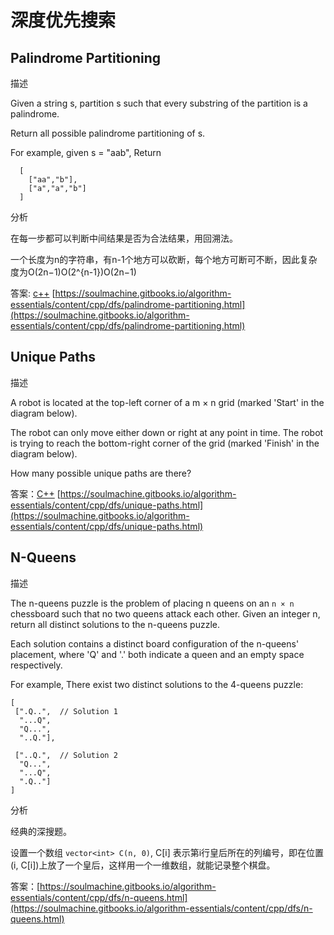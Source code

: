 # 深度优先搜索 #

## Palindrome Partitioning ##

描述

Given a string s, partition s such that every substring of the partition is a palindrome.

Return all possible palindrome partitioning of s.

For example, given s = "aab", Return

``` cpp-objdump
  [
    ["aa","b"],
    ["a","a","b"]
  ]
```

分析

在每一步都可以判断中间结果是否为合法结果，用回溯法。

一个长度为n的字符串，有n-1个地方可以砍断，每个地方可断可不断，因此复杂度为O(2n−1)O(2^{n-1})O(2​n−1​​)

答案: [c++](code/10.1.hpp)  [https://soulmachine.gitbooks.io/algorithm-essentials/content/cpp/dfs/palindrome-partitioning.html](https://soulmachine.gitbooks.io/algorithm-essentials/content/cpp/dfs/palindrome-partitioning.html)
## Unique Paths ##

描述

A robot is located at the top-left corner of a m × n grid (marked 'Start' in the diagram below).

The robot can only move either down or right at any point in time. The robot is trying to reach the bottom-right corner of the grid (marked 'Finish' in the diagram below).

How many possible unique paths are there?

答案：[C++](code/10.2.hpp)  [https://soulmachine.gitbooks.io/algorithm-essentials/content/cpp/dfs/unique-paths.html](https://soulmachine.gitbooks.io/algorithm-essentials/content/cpp/dfs/unique-paths.html)

## N-Queens ##
描述

The n-queens puzzle is the problem of placing n queens on an `n × n` chessboard such that no two queens attack each other.
Given an integer n, return all distinct solutions to the n-queens puzzle.

Each solution contains a distinct board configuration of the n-queens' placement, where 'Q' and '.' both indicate a queen and an empty space respectively.

For example, There exist two distinct solutions to the 4-queens puzzle:

``` cpp-objdump
[
 [".Q..",  // Solution 1
  "...Q",
  "Q...",
  "..Q."],

 ["..Q.",  // Solution 2
  "Q...",
  "...Q",
  ".Q.."]
]
```

分析

经典的深搜题。

设置一个数组 `vector<int> C(n, 0)`, C[i] 表示第i行皇后所在的列编号，即在位置 (i, C[i])上放了一个皇后，这样用一个一维数组，就能记录整个棋盘。

答案：[https://soulmachine.gitbooks.io/algorithm-essentials/content/cpp/dfs/n-queens.html](https://soulmachine.gitbooks.io/algorithm-essentials/content/cpp/dfs/n-queens.html)
